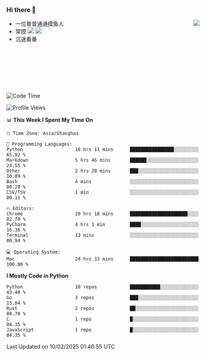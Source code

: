### Hi there 👋


<a href="https://github.com/yanlc39">
  <img align="right" src="https://github-readme-stats.vercel.app/api?username=yanlc39&show_icons=true&hide_border=true&icon_color=586069&title_color=a0a9af">
</a>

- 一位普普通通摸鱼人
- 常摸 ![](https://img.shields.io/badge/-Python-3e74a2?style=flat-square&logo=Python&logoColor=fff) ![](https://img.shields.io/badge/-C%2B%2B-brightgreen?style=flat-square)
- 沉迷看番



<br><br><br><br><br><br>


<!--START_SECTION:waka-->
![Code Time](http://img.shields.io/badge/Code%20Time-789%20hrs%2030%20mins-blue)

![Profile Views](http://img.shields.io/badge/Profile%20Views-0-blue)

📊 **This Week I Spent My Time On** 

```text
🕑︎ Time Zone: Asia/Shanghai

💬 Programming Languages: 
Python                   16 hrs 11 mins      ████████████████░░░░░░░░░   65.92 % 
Markdown                 5 hrs 46 mins       ██████░░░░░░░░░░░░░░░░░░░   23.55 % 
Other                    2 hrs 28 mins       ███░░░░░░░░░░░░░░░░░░░░░░   10.09 % 
Bash                     4 mins              ░░░░░░░░░░░░░░░░░░░░░░░░░   00.29 % 
CSV/TSV                  1 min               ░░░░░░░░░░░░░░░░░░░░░░░░░   00.11 % 

🔥 Editors: 
Chrome                   20 hrs 18 mins      █████████████████████░░░░   82.70 % 
PyCharm                  4 hrs 1 min         ████░░░░░░░░░░░░░░░░░░░░░   16.36 % 
Terminal                 13 mins             ░░░░░░░░░░░░░░░░░░░░░░░░░   00.94 % 

💻 Operating System: 
Mac                      24 hrs 33 mins      █████████████████████████   100.00 % 
```

**I Mostly Code in Python** 

```text
Python                   10 repos            ███████████░░░░░░░░░░░░░░   43.48 % 
Go                       3 repos             ███░░░░░░░░░░░░░░░░░░░░░░   13.04 % 
Rust                     2 repos             ██░░░░░░░░░░░░░░░░░░░░░░░   08.70 % 
C                        1 repo              █░░░░░░░░░░░░░░░░░░░░░░░░   04.35 % 
JavaScript               1 repo              █░░░░░░░░░░░░░░░░░░░░░░░░   04.35 % 
```




 Last Updated on 10/02/2025 01:46:55 UTC
<!--END_SECTION:waka-->
